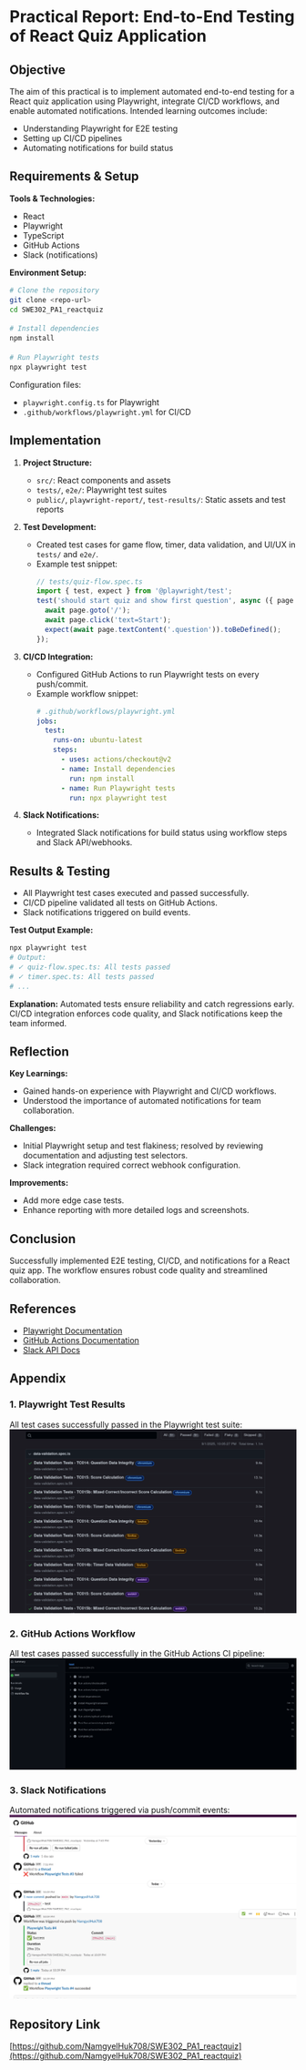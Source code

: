 
# Practical Report: End-to-End Testing of React Quiz Application

## Objective

The aim of this practical is to implement automated end-to-end testing for a React quiz application using Playwright, integrate CI/CD workflows, and enable automated notifications. Intended learning outcomes include:
- Understanding Playwright for E2E testing
- Setting up CI/CD pipelines
- Automating notifications for build status

## Requirements & Setup

**Tools & Technologies:**
- React
- Playwright
- TypeScript
- GitHub Actions
- Slack (notifications)

**Environment Setup:**
```bash
# Clone the repository
git clone <repo-url>
cd SWE302_PA1_reactquiz

# Install dependencies
npm install

# Run Playwright tests
npx playwright test
```
Configuration files:
- `playwright.config.ts` for Playwright
- `.github/workflows/playwright.yml` for CI/CD

## Implementation

1. **Project Structure:**
   - `src/`: React components and assets
   - `tests/`, `e2e/`: Playwright test suites
   - `public/`, `playwright-report/`, `test-results/`: Static assets and test reports

2. **Test Development:**
   - Created test cases for game flow, timer, data validation, and UI/UX in `tests/` and `e2e/`.
   - Example test snippet:
     ```typescript
     // tests/quiz-flow.spec.ts
     import { test, expect } from '@playwright/test';
     test('should start quiz and show first question', async ({ page }) => {
       await page.goto('/');
       await page.click('text=Start');
       expect(await page.textContent('.question')).toBeDefined();
     });
     ```

3. **CI/CD Integration:**
   - Configured GitHub Actions to run Playwright tests on every push/commit.
   - Example workflow snippet:
     ```yaml
     # .github/workflows/playwright.yml
     jobs:
       test:
         runs-on: ubuntu-latest
         steps:
           - uses: actions/checkout@v2
           - name: Install dependencies
             run: npm install
           - name: Run Playwright tests
             run: npx playwright test
     ```

4. **Slack Notifications:**
   - Integrated Slack notifications for build status using workflow steps and Slack API/webhooks.

## Results & Testing

- All Playwright test cases executed and passed successfully.
- CI/CD pipeline validated all tests on GitHub Actions.
- Slack notifications triggered on build events.

**Test Output Example:**
```bash
npx playwright test
# Output:
# ✓ quiz-flow.spec.ts: All tests passed
# ✓ timer.spec.ts: All tests passed
# ...
```

**Explanation:**
Automated tests ensure reliability and catch regressions early. CI/CD integration enforces code quality, and Slack notifications keep the team informed.

## Reflection

**Key Learnings:**
- Gained hands-on experience with Playwright and CI/CD workflows.
- Understood the importance of automated notifications for team collaboration.

**Challenges:**
- Initial Playwright setup and test flakiness; resolved by reviewing documentation and adjusting test selectors.
- Slack integration required correct webhook configuration.

**Improvements:**
- Add more edge case tests.
- Enhance reporting with more detailed logs and screenshots.

## Conclusion

Successfully implemented E2E testing, CI/CD, and notifications for a React quiz app. The workflow ensures robust code quality and streamlined collaboration.

## References

- [Playwright Documentation](https://playwright.dev/)
- [GitHub Actions Documentation](https://docs.github.com/en/actions)
- [Slack API Docs](https://api.slack.com/)

## Appendix

### 1. Playwright Test Results
All test cases successfully passed in the Playwright test suite:
![alt text](assets/3.png)

### 2. GitHub Actions Workflow
All test cases passed successfully in the GitHub Actions CI pipeline:
![alt text](assets/1.png)

### 3. Slack Notifications
Automated notifications triggered via push/commit events:
![alt text](assets/2.png)

## Repository Link

[https://github.com/NamgyelHuk708/SWE302_PA1_reactquiz](https://github.com/NamgyelHuk708/SWE302_PA1_reactquiz)


